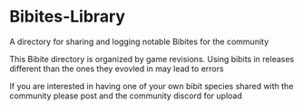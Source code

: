 # Bibites-Library
A directory for sharing and logging notable Bibites for the community

This Bibite directory is organized by game revisions.  Using bibits in releases different than the ones they evovled in may lead to errors

If you are interested in having one of your own bibit species shared with the community please post and the community discord for upload
